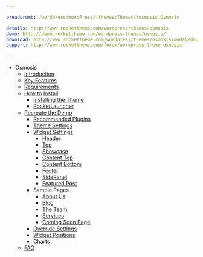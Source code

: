 ```yaml
---

breadcrumb: /wordpress:WordPress/!themes:Themes/!osmosis:Osmosis

details: http://www.rockettheme.com/wordpress/themes/osmosis
demo: http://demo.rockettheme.com/wordpress-themes/osmosis/
download: http://www.rockettheme.com/wordpress/themes/osmosis/modal/downloads
support: http://www.rockettheme.com/forum/wordpress-theme-osmosis

---
```


* Osmosis
    * [Introduction]()
    * [Key Features](INDEX.md#key-features)
    * [Requirements](INDEX.md#requirements)
    * [How to Install](../../start/themes.md#how-to-install)
        * [Installing the Theme](../../start/themes.md#installing-the-theme)
        * [RocketLauncher](../../start/rocketlauncher.md)
    * [Recreate the Demo](demo.md)
        * [Recommended Plugins](demo.md#recommended-plugins)
        * [Theme Settings](demo.md#theme-settings)
        * [Widget Settings](demo.md#widget-settings)
            * [Header](demo_header.md)
            * [Top](demo_top.md)
            * [Showcase](demo_showcase.md)
            * [Content Top](demo_contenttop.md)
            * [Content Bottom](demo_contentbottom.md)
            * [Footer](demo_footer.md)
            * [SidePanel](demo_sidepanel.md)
            * [Featured Post](demo_posts.md)
        * Sample Pages
            * [About Us](aboutus.md)
            * [Blog](blog.md)
            * [The Team](theteam.md)
            * [Services](services.md)
            * [Coming Soon Page](comingsoon.md)
        * [Override Settings](demo_override.md)
        * [Widget Positions](positions.md)
        * [Charts](charts.md)
    * [FAQ](faq.md)